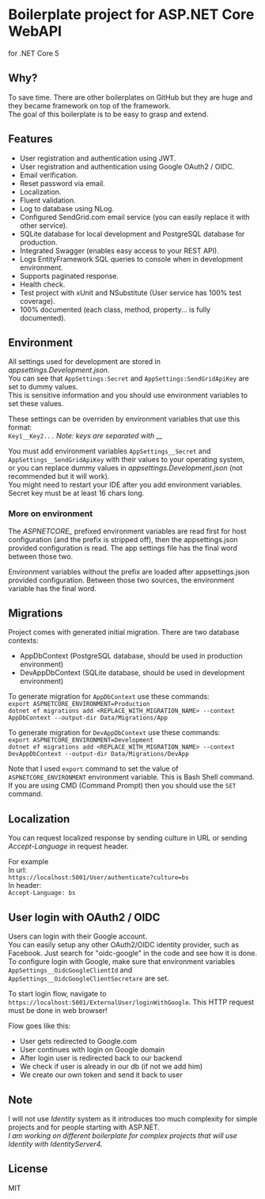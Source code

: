 # Boilerplate project for ASP.NET Core WebAPI
for .NET Core 5

## Why?
To save time. There are other boilerplates on GitHub but they are huge and they became framework on top of the framework.  
The goal of this boilerplate is to be easy to grasp and extend.  

## Features
* User registration and authentication using JWT.
* User registration and authentication using Google OAuth2 / OIDC.
* Email verification.
* Reset password via email.
* Localization.
* Fluent validation.
* Log to database using NLog.
* Configured SendGrid.com email service (you can easily replace it with other service).
* SQLite database for local development and PostgreSQL database for production.
* Integrated Swagger (enables easy access to your REST API).
* Logs EntityFramework SQL queries to console when in development environment.
* Supports paginated response.
* Health check.
* Test project with xUnit and NSubstitute (User service has 100% test coverage).
* 100% documented (each class, method, property... is fully documented).

## Environment
All settings used for development are stored in *appsettings.Development.json*.  
You can see that ```AppSettings:Secret``` and ```AppSettings:SendGridApiKey``` are set to dummy values.  
This is sensitive information and you should use environment variables to set these values.  

These settings can be overriden by environment variables that use this format:  
```Key1__Key2...``` *Note: keys are separated with __*  

You must add environment variables ```AppSettings__Secret``` and ```AppSettings__SendGridApiKey``` with their values to your operating system,  
or you can replace dummy values in *appsettings.Development.json* (not recommended but it will work).  
You might need to restart your IDE after you add environment variables.  
Secret key must be at least 16 chars long.  

### More on environment
The *ASPNETCORE_* prefixed environment variables are read first for host configuration (and the prefix is stripped off), then the appsettings.json provided configuration is read. The app settings file has the final word between those two.

Environment variables without the prefix are loaded after appsettings.json provided configuration. Between those two sources, the environment variable has the final word.

## Migrations
Project comes with generated initial migration. There are two database contexts:  
* AppDbContext (PostgreSQL database, should be used in production environment)  
* DevAppDbContext (SQLite database, should be used in development environment)  

To generate migration for ```AppDbContext``` use these commands:  
```export ASPNETCORE_ENVIRONMENT=Production```  
```dotnet ef migrations add <REPLACE_WITH_MIGRATION_NAME> --context AppDbContext --output-dir Data/Migrations/App```  

To generate migration for ```DevAppDbContext``` use these commands:  
```export ASPNETCORE_ENVIRONMENT=Development```  
```dotnet ef migrations add <REPLACE_WITH_MIGRATION_NAME> --context DevAppDbContext --output-dir Data/Migrations/DevApp```  

Note that I used ```export``` command to set the value of ```ASPNETCORE_ENVIRONMENT``` environment variable. This is Bash Shell command.
If you are using CMD (Command Prompt) then you should use the ```SET``` command.  

## Localization
You can request localized response by sending culture in URL or sending *Accept-Language* in request header.  

For example    
In url:  
```https://localhost:5001/User/authenticate?culture=bs```  
In header:  
```Accept-Language: bs```

## User login with OAuth2 / OIDC
Users can login with their Google account.  
You can easily setup any other OAuth2/OIDC identity provider, such as Facebook. Just search for "oidc-google" in the code and see how it is done.  
To configure login with Google, make sure that environment variables ```AppSettings__OidcGoogleClientId``` and ```AppSettings__OidcGoogleClientSecretare``` are set.  

To start login flow, navigate to ```https://localhost:5001/ExternalUser/loginWithGoogle```. This HTTP request must be done in web browser!

Flow goes like this:
* User gets redirected to Google.com
* User continues with login on Google domain
* After login user is redirected back to our backend
* We check if user is already in our db (if not we add him)
* We create our own token and send it back to user  

## Note
I will not use _Identity_ system as it introduces too much complexity for simple projects and for people starting with ASP.NET.  
*I am working on different boilerplate for complex projects that will use Identity with IdentityServer4.*

## License
MIT
